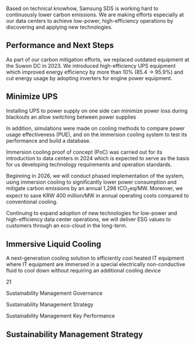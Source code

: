 Based on technical knowhow, Samsung SDS is working hard to continuously lower carbon emissions. We are making efforts especially at our data centers to achieve low-power, high-efficiency operations by discovering and applying new technologies.

## **Performance and Next Steps**

As part of our carbon mitigation efforts, we replaced outdated equipment at the Suwon DC in 2023. We introduced high-efficiency UPS equipment which improved energy efficiency by more than 10% (85.4 → 95.9%) and cut energy usage by adopting inverters for engine power equipment.

## **Minimize UPS**

Installing UPS to power supply on one side can minimize power loss during blackouts an allow switching between power supplies

In addition, simulations were made on cooling methods to compare power usage effectiveness (PUE), and on the immersion cooling system to test its performance and build a database.

Immersion cooling proof of concept (PoC) was carried out for its introduction to data centers in 2024 which is expected to serve as the basis for us developing technology requirements and operation standards.

Beginning in 2026, we will conduct phased implementation of the system, using immersion cooling to significantly lower power consumption and mitigate carbon emissions by an annual 1,298 tCO$_{2}$eq/MW. Moreover, we expect to save KRW 400 million/MW in annual operating costs compared to conventional cooling.

Continuing to expand adoption of new technologies for low-power and high-efficiency data center operations, we will deliver ESG values to customers through an eco-cloud in the long-term.

## **Immersive Liquid Cooling**

A next-generation cooling solution to efficiently cool heated IT equipment where IT equipment are immersed in a special electrically non-conductive fluid to cool down without requiring an additional cooling device

21

Sustainability Management Governance

Sustainability Management Strategy

Sustainability Management Key Performance

## **Sustainability Management Strategy**